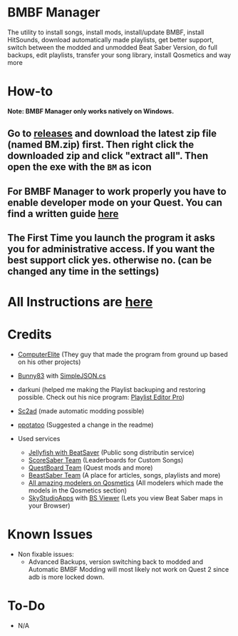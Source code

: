 # BMBF Manager
The utility to install songs, install mods, install/update BMBF, install HitSounds, download automatically made playlists, get better support, switch between the modded and unmodded Beat Saber Version, do full backups, edit playlists, transfer your song library, install Qosmetics and way more
# How-to
**Note: BMBF Manager only works natively on Windows.**
## **Go to [releases](https://github.com/ComputerElite/BM/releases) and download the latest zip file (named BM.zip) first. Then right click the downloaded zip and click "extract all". Then open the exe with the `BM` as icon**
## **For BMBF Manager to work properly you have to enable developer mode on your Quest. You can find a written guide [here](https://github.com/ComputerElite/wiki/wiki/Enable-Developer-Mode-for-OQ)**
## The First Time you launch the program it asks you for administrative access. If you want the best support click yes. otherwise no. (can be changed any time in the settings)

# All Instructions are [here](https://github.com/ComputerElite/wiki/wiki/BM)

# Credits
- [ComputerElite](https://github.com/ComputerElite) (They guy that made the program from ground up based on his other projects)
- [Bunny83](https://github.com/Bunny83) with [SimpleJSON.cs](https://github.com/Bunny83/SimpleJSON/blob/master/SimpleJSON.cs)
- darkuni (helped me making the Playlist backuping and restoring possible. Check out his nice program: [Playlist Editor Pro](https://beatsaberquest.com/bmbf/my-tools/playlist-editor-pro/#:~:text=Playlist%20Editor%20Pro%20is%20a,details%20and%20download%20it%20here.))
- [Sc2ad](https://github.com/sc2ad) (made automatic modding possible)
- [ppotatoo](https://github.com/ppotatoo) (Suggested a change in the readme)

- Used services
   - [Jellyfish with BeatSaver](https://beatsaver.com/) (Public song distributin service)
   - [ScoreSaber Team](https://scoresaber.com/faq) (Leaderboards for Custom Songs)
   - [QuestBoard Team](https://www.questmodding.com/) (Quest mods and more)
   - [BeastSaber Team](https://bsaber.com/) (A place for articles, songs, playlists and more)
   - [All amazing modelers on Qosmetics](https://discord.gg/qosmetics) (All modelers which made the models in the Qosmetics section)
   - [SkyStudioApps](https://skystudioapps.com/) with [BS Viewer](https://skystudioapps.com/bs-viewer/) (Lets you view Beat Saber maps in your Browser)

# Known Issues
- Non fixable issues:
   - Advanced Backups, version switching back to modded and Automatic BMBF Modding will most likely not work on Quest 2 since adb is more locked down.

# To-Do
- N/A

